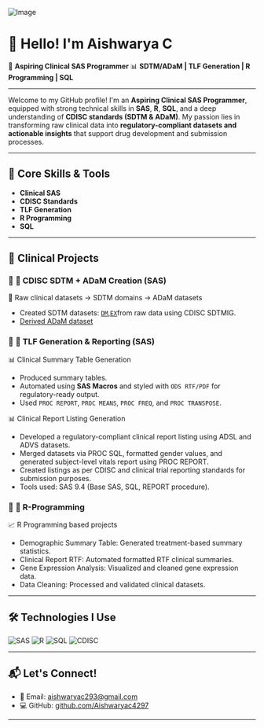 
![Image](https://github.com/user-attachments/assets/9efb6148-8c19-41bd-b083-bbedace02c05)

# 👋 Hello! I'm Aishwarya C

🎯 **Aspiring Clinical SAS Programmer**
📊 **SDTM/ADaM | TLF Generation | R Programming | SQL**

---

Welcome to my GitHub profile! I'm an **Aspiring Clinical SAS Programmer**, equipped with strong technical skills in **SAS**, **R**, **SQL**, and a deep understanding of **CDISC standards (SDTM & ADaM)**. My passion lies in transforming raw clinical data into **regulatory-compliant datasets and actionable insights** that support drug development and submission processes.

---

## 🧠 Core Skills & Tools

- **Clinical SAS**    
- **CDISC Standards**  
- **TLF Generation**  
- **R Programming** 
- **SQL**

---

## 🧪 Clinical Projects

### 🔹 **📁 CDISC SDTM + ADaM Creation (SAS)**  
🧾 Raw clinical datasets → SDTM domains → ADaM datasets  
- Created SDTM datasets: [`DM`](https://github.com/Aishwaryac4297/SAS-SDTM-DM-Project),[`EX`](https://github.com/Aishwaryac4297/SAS-SDTM-EX-Project)from raw data using CDISC SDTMIG.
- [Derived ADaM dataset](https://github.com/Aishwaryac4297/SAS-ADaM-ADSL-Project)

### 🔹 **📁 TLF Generation & Reporting (SAS)**  
📊 Clinical Summary Table Generation  
- Produced summary tables.  
- Automated using **SAS Macros** and styled with `ODS RTF/PDF` for regulatory-ready output.  
- Used `PROC REPORT`, `PROC MEANS`, `PROC FREQ`, and `PROC TRANSPOSE`.
  
📊 Clinical Report Listing Generation
- Developed a regulatory-compliant clinical report listing using ADSL and ADVS datasets.
- Merged datasets via PROC SQL, formatted gender values, and generated subject-level vitals report using PROC REPORT.
- Created listings as per CDISC and clinical trial reporting standards for submission purposes.
- Tools used: SAS 9.4 (Base SAS, SQL, REPORT procedure).

### 🔹 **📁 R-Programming**  
📈 R Programming based projects  
- Demographic Summary Table: Generated treatment-based summary statistics.
- Clinical Report RTF: Automated formatted RTF clinical summaries. 
- Gene Expression Analysis: Visualized and cleaned gene expression data.  
- Data Cleaning: Processed and validated clinical datasets.

---

## 🛠️ Technologies I Use

![SAS](https://img.shields.io/badge/SAS-Base,%20Macro,%20SQL-blue?logo=sas&style=flat-square)
![R](https://img.shields.io/badge/R-ggplot2,%20dplyr-blue?logo=r&style=flat-square)
![SQL](https://img.shields.io/badge/SQL-SAS%20SQL-blue?logo=database&style=flat-square)
![CDISC](https://img.shields.io/badge/CDISC-SDTM%20%7C%20ADaM-blue?style=flat-square)

---

## 📬 Let's Connect!

- 📧 Email: [aishwaryac293@gmail.com](mailto:aishwaryac293@gmail.com)    
- 💻 GitHub: [github.com/Aishwaryac4297](https://github.com/Aishwaryac4297)

---
